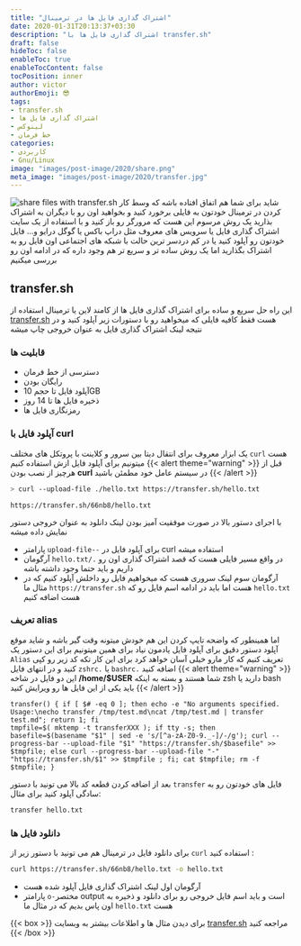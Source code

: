 ```yaml
---
title: "اشتراک گذاری فایل ها در ترمینال"
date: 2020-01-31T20:13:37+03:30
description: "اشتراک گذاری فایل ها با transfer.sh"
draft: false
hideToc: false
enableToc: true
enableTocContent: false
tocPosition: inner
author: victor
authorEmoji: 😎
tags: 
- transfer.sh
- اشتراک گذاری فایل ها
- لینوکس
- خط فرمان
categories:
- کاربردی
- Gnu/Linux
image: "images/post-image/2020/share.png"
meta_image: "images/post-image/2020/transfer.jpg"
---
```

![share files with transfer.sh](/images/post-image/2020/transfer.jpg)
شاید برای شما هم اتفاق افتاده باشه که وسط کار کردن در ترمینال خودتون به فایلی برخورد کنید و بخواهید اون رو با دیگران به اشتراک بذارید یک روش مرسوم این هست که مرورگر رو باز کنید و با استفاده از یک سایت اشتراک گذاری فایل یا سرویس های معروف مثل دراپ باکس یا گوگل درایو و... فایل خودتون رو آپلود کنید یا در کم دردسر ترین حالت با شبکه های اجتماعی اون فایل رو به اشتراک بگذارید اما یک روش ساده تر و سریع تر هم وجود داره که در ادامه اون رو بررسی میکنیم
## transfer.sh
این راه حل سریع و ساده برای اشتراک گذاری فایل ها از کامند لاین یا ترمینال استفاده از  [transfer.sh](https://transfer.sh) هست فقط کافیه فایلی که میخواهید رو با دستورات زیر آپلود کنید و در نتیجه لینک اشتراک گذاری فایل به عنوان خروجی چاپ میشه
### قابلیت ها
* دسترسی از خط فرمان
* رایگان بودن
* آپلود فایل تا حجم 10GB 
* ذخیره فایل ها تا 14 روز
* رمزنگاری فایل ها

### آپلود فایل با curl
یک ابزار معروف برای انتقال دیتا بین سرور و کلاینت با پروتکل های مختلف `curl` هست میتونیم برای آپلود فایل ازش استفاده کنیم
{{< alert theme="warning" >}}
قبل از هرچیز از نصب بودن **curl** در سیستم عامل خود مطمئن باشید
{{< /alert >}} 
```bash
> curl --upload-file ./hello.txt https://transfer.sh/hello.txt
```
```result
https://transfer.sh/66nb8/hello.txt
```
با اجرای دستور بالا در صورت موفقیت آمیز بودن لینک دانلود به عنوان خروجی دستور نمایش داده میشه

* پارامتر `upload-file--` برای آپلود فایل در curl استفاده میشه
* آرگومان `hello.txt/.` در واقع مسیر فایلی هست که قصد اشتراک گذاری اون رو داریم و باید حتما وجود داشته باشه
* آرگومان سوم لینک سروری هست که میخواهیم فایل رو داخلش آپلود کنیم که در مثال ما `https://transfer.sh` هست اما باید در ادامه اسم فایل رو که `hello.txt` هست اضافه کنیم
### تعریف alias
اما همینطور که واضحه تایپ کردن این هم خودش میتونه وقت گیر باشه و شاید موقع آپلود دستور دقیق برای آپلود فایل یادمون نیاد برای همین میتونیم برای این دستور یک `Alias` تعریف کنیم که کار مارو خیلی آسان خواهد کرد برای این کار تکه کد زیر رو کپی کنید و در انتهای فایل `zshrc.` یا `bashrc.` اضافه کنید
{{< alert theme="warning" >}}
این دو فایل در شاخه **/home/$USER** شما هستند و بسته به اینکه zsh دارید یا bash باید یکی از این فایل ها رو ویرایش کنید
{{< /alert >}} 

```
transfer() { if [ $# -eq 0 ]; then echo -e "No arguments specified. Usage:\necho transfer /tmp/test.md\ncat /tmp/test.md | transfer test.md"; return 1; fi
tmpfile=$( mktemp -t transferXXX ); if tty -s; then basefile=$(basename "$1" | sed -e 's/[^a-zA-Z0-9._-]/-/g'); curl --progress-bar --upload-file "$1" "https://transfer.sh/$basefile" >> $tmpfile; else curl --progress-bar --upload-file "-" "https://transfer.sh/$1" >> $tmpfile ; fi; cat $tmpfile; rm -f $tmpfile; }
```
بعد از اضافه کردن قطعه کد بالا می تونید با دستور `transfer` فایل های خودتون رو به سادگی آپلود کنید برای مثال:
```bash
transfer hello.txt
```
### دانلود فایل ها
برای دانلود فایل در ترمینال هم می تونید با دستور زیر از `curl` استفاده کنید :
```bash
curl https://transfer.sh/66nb8/hello.txt -o hello.txt
```
* آرگومان اول لینک اشتراک گذاری فایل آپلود شده هست
* پارامتر `o-`مختصر output است و باید اسم فایل خروجی رو برای دانلود و ذخیره به اون پاس بدیم که در مثال ما `hello.txt` هست

{{< box >}}
برای دیدن مثال ها و اطلاعات بیشتر به وبسایت <a href="https://transfer.sh">transfer.sh</a> مراجعه کنید
{{< /box >}}

